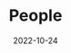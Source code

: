 ---
title: People
date: 2022-10-24

type: landing

sections:
  - block: people
    content:
      title: Research Team
      # Choose which groups/teams of users to display.
      #   Edit `user_groups` in each user's profile to add them to one or more of these groups.
      user_groups:
          - Università degli Studi di Bari 
          - Università degli Studi del Molise
          - Università degli Studi di Salerno 
          - Visitors
      sort_by: Params.last_name
      sort_ascending: true
    design:
      show_interests: false
      show_role: true
      show_social: true
---